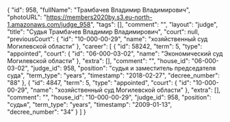 {
    "id": 958,
    "fullName": "Трамбачев Владимир Владимирович",
    "photoURL": "https://members2020by.s3.eu-north-1.amazonaws.com/judge_958",
    "tags": [],
    "comment": "",
    "layout": "judge",
    "title": "Судья Трамбачев Владимир Владимирович",
    "court": null,
    "previousCourt": {
        "id": "10-000-00-29",
        "name": "хозяйственный суд Могилевской области"
    },
    "career": [
        {
            "id": 58242,
            "term": 5,
            "type": "appointed",
            "court": {
                "id": "06-000-03-02",
                "name": "Экономический суд Могилевской области"
            },
            "extra": [],
            "comment": "",
            "house_id": "06-000-03-02",
            "judge_id": 958,
            "position": "судья и заместитель председателя суда",
            "term_type": "years",
            "timestamp": "2018-02-27",
            "decree_number": "88"
        },
        {
            "id": 4847,
            "term": 5,
            "type": "appointed",
            "court": {
                "id": "10-000-00-29",
                "name": "хозяйственный суд Могилевской области"
            },
            "extra": [],
            "comment": "",
            "house_id": "10-000-00-29",
            "judge_id": 958,
            "position": "судья",
            "term_type": "years",
            "timestamp": "2009-01-13",
            "decree_number": "34"
        }
    ]
}